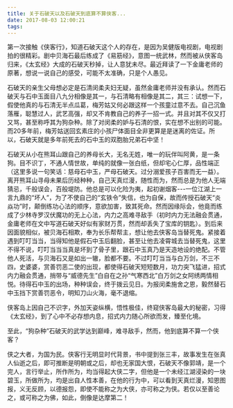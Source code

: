 ```yaml
---
title: 关于石破天以及石破天到底算不算侠客...
date: 2017-08-03 12:00:21
tags:
---
```

第一次接触《侠客行》，知道石破天这个人的存在，是因为吴健版电视剧，电视剧拍的很精彩。剧中贝海石最后练成了《易筋经》，意图一统武林，然而被从侠客岛归来，《太玄经》大成的石破天秒掉，让人意犹未尽。最近拜读了一下金庸老师的原著，想说一说自己的感受，可能不太准确，只是个人愚见。 

<!-- more -->

石破天的亲生父母想必定是石清闵柔夫妇无疑，虽然金庸老师并没有承认。然而石破天与石中玉面目八九分相像是其一，与石清略有相像是其二，其三：试想一下，假使他真的与石清无半点瓜葛，梅芳姑又何必跟这样一个孩童过意不去。自己沉鱼落雁，聪慧过人，武艺高强，却又不肯教自己的养子一招一式。并且对其不仅又打又骂，甚至称呼其为狗杂种。除了对闵柔的妒与石清的恨，实在想不出别的可能。而20多年前，梅芳姑送回玄素庄的小孩尸体面目全非更算是是迷离的佐证。所以，石破天就是多年前死去的石中玉的双胞胎兄弟石中坚！ 

石破天从小在熊耳山跟自己的养母长大，无名无姓，唯一的玩伴叫阿黄，是一条狗。目不识丁，不通人情世故，单纯的就像一张白纸，但却宅心仁厚，品性端正（这里多说一句笑话：慈母石中玉，严母石破天。过分溺爱孩子百害而无一益）。离开熊耳山寻母未果后历经种种，自己天真烂漫，随性而为，然而总是为他人无端猜忌，千般误会，百般堤防。他总是可以化险为夷，起初谢烟客---一位江湖上一言九鼎的“坏人”，为了不使自己的“玄铁令”失信，也为自保，故而传授石破天“炎焱功”时，颠倒练功心法的顺序，意欲加害，致其死命。然而因缘际会，他竟而练成了少林寺罗汉伏魔功的无上心法，内力之高难寻敌手（初时内力无法融会贯通，金庸老师在文中写道石破天好似有家财万贯，然而却丢失了宝库的钥匙）。到后来因面貌相似，被贝海石相欺，奉为长乐帮帮主，想让他去侠客岛当替死鬼。紧接着遇到叮叮当当，当得知他是假石中玉后翻脸，甚至让他去凌霄城去当替死鬼，这里不得不说，叮叮当当当真是坏到了骨子里，跟石中玉真乃是天造地设的绝配。不管他人死活，与贝海石又是如出一辙，脸都不要。不过叮叮当当与白万剑，不三不四，史婆婆，赏善罚恶二使的出现，都使得石破天短短数月，功力突飞猛进，招式内力融会贯通，捎带与“威德先生”白自在之孙“气寒西北”白万剑之女阿绣两情相悦。待得石中玉的出场，种种误会，终于拨云见日。为报闵柔施舍之恩，毅然替石中玉挡下赏善罚恶令，明知刀山火海，毫不退缩。 

侠客岛上因自己不识字，外加天姿纵横，悟性极佳，终窥侠客岛最大的秘密，习得《太玄经》，到了心中不必存想内息，招式内力随心所欲而发，臻至化境。

至此，“狗杂种”石破天的武学达到巅峰，难寻敌手，然而，他到底算不算一个侠客？

侠之大者，为国为民。侠客行无明显时代背景，书中提到张三丰，故事发生在张真人仙逝之后，即可推断是明朝或之后，却也无家国大恨，石破天不像郭靖，是一个完人，言行举止，所作所为，均当得起大侠二字，但他是一个未经江湖浸染的一块碧玉，所做所为，均是出自人性本善，在他的行为中，可以看到天真烂漫，知恩图报，义无反顾，以德报怨，即使不能称之为大侠，亦可称之为侠。若仅以至善论之，或可称之为佛，如此，倒像是达摩第二！